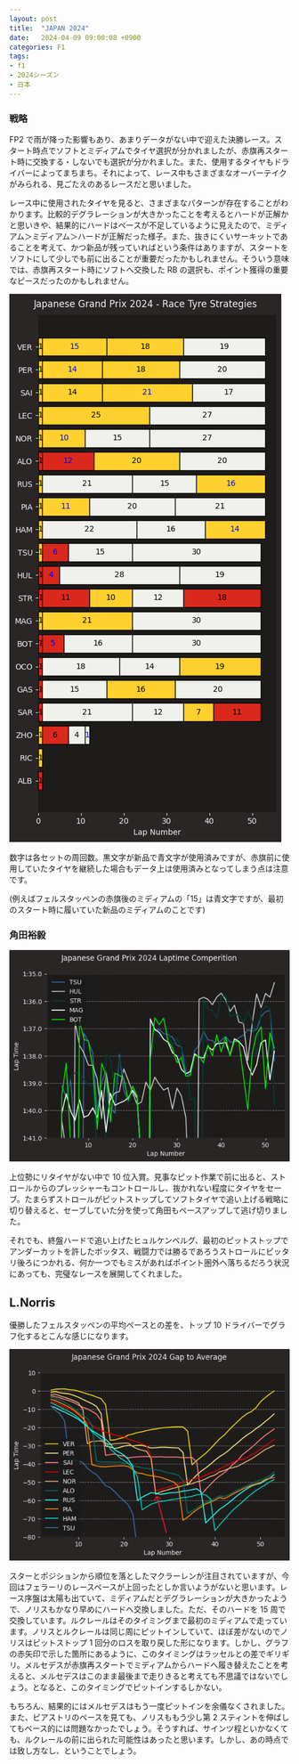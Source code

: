 ```yaml
---
layout: post
title:  "JAPAN 2024"
date:   2024-04-09 09:00:08 +0900
categories: F1
tags:
- f1
- 2024シーズン
- 日本
---
```

### 戦略
FP2 で雨が降った影響もあり、あまりデータがない中で迎えた決勝レース。スタート時点でソフトとミディアムでタイヤ選択が分かれましたが、赤旗再スタート時に交換する・しないでも選択が分かれました。また、使用するタイヤもドライバーによってまちまち。それによって、レース中もさまざまなオーバーテイクがみられる、見ごたえのあるレースだと思いました。

レース中に使用されたタイヤを見ると、さまざまなパターンが存在することがわかります。比較的デグラレーションが大きかったことを考えるとハードが正解かと思いきや、結果的にハードはペースが不足しているように見えたので、ミディアム＞ミディアム＞ハードが正解だった様子。また、抜きにくいサーキットであることを考えて、かつ新品が残っていればという条件はありますが、スタートをソフトにして少しでも前に出ることが重要だったかもしれません。そういう意味では、赤旗再スタート時にソフトへ交換した RB の選択も、ポイント獲得の重要なピースだったのかもしれません。

![タイヤ][img01]

数字は各セットの周回数。黒文字が新品で青文字が使用済みですが、赤旗前に使用していたタイヤを継続した場合もデータ上は使用済みとなってしまう点は注意です。

(例えばフェルスタッペンの赤旗後のミディアムの「15」は青文字ですが、最初のスタート時に履いていた新品のミディアムのことです)

### 角田裕毅


![ラップチャート][img02]

上位勢にリタイヤがない中で 10 位入賞。見事なピット作業で前に出ると、ストロールからのプレッシャーもコントロールし、抜かれない程度にタイヤをセーブ。たまらずストロールがピットストップしてソフトタイヤで追い上げる戦略に切り替えると、セーブしていた分を使って角田もペースアップして逃げ切りました。

それでも、終盤ハードで追い上げたヒュルケンベルグ、最初のピットストップでアンダーカットを許したボッタス、戦闘力では勝るであろうストロールにピッタリ後ろにつかれる、何か一つでもミスがあればポイント圏外へ落ちるだろう状況にあっても、完璧なレースを展開してくれました。


## L.Norris

優勝したフェルスタッペンの平均ペースとの差を、トップ 10 ドライバーでグラフ化するとこんな感じになります。

![ラップチャート][img03]


スターとポジションから順位を落としたマクラーレンが注目されていますが、今回はフェラーリのレースペースが上回ったとしか言いようがないと思います。レース序盤は太陽も出ていて、ミディアムだとデグラレーションが大きかったようで、ノリスもかなり早めにハードへ交換しました。ただ、そのハードを 15 周で交換しています。ルクレールはそのタイミングまで最初のミディアムで走っています。ノリスとルクレールは同じ周にピットインしていて、ほぼ差がないのでノリスはピットストップ 1 回分のロスを取り戻した形になります。しかし、グラフの赤矢印で示した箇所にあるように、このタイミングはラッセルとの差でギリギリ。メルセデスが赤旗再スタートでミディアムからハードへ履き替えたことを考えると、メルセデスはこのまま最後まで走りきると考えても不思議ではないでしょう。となると、このタイミングでピットインするしかない。

もちろん、結果的にはメルセデスはもう一度ピットインを余儀なくされました。また、ピアストリのペースを見ても、ノリスももう少し第 2 スティントを伸ばしてもペース的には問題なかったでしょう。そうすれば、サインツ程といかなくても、ルクレールの前に出られた可能性はあったと思います。しかし、あの時点では致し方なし、ということでしょう。




[img01]:/assets/images/2024/04/20240407-01.png
[img02]:/assets/images/2024/04/20240407-02.png
[img03]:/assets/images/2024/04/20240407-03.png
